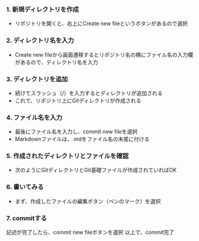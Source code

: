 ### 1. 新規ディレクトリを作成
* リポジトリを開くと、右上にCreate new fileというボタンがあるので選択

### 2. ディレクトリ名を入力
* Create new fileから画面遷移するとリポジトリ名の横にファイル名の入力欄があるので、ディレクトリ名を入力

### 3. ディレクトリを追加
* 続けてスラッシュ（/）を入力するとディレクトリが追加される
* これで、リポジトリ上にGitディレクトリが作成される

### 4. ファイル名を入力
* 最後にファイル名を入力し、commit new fileを選択
* Markdownファイルは、.mdをファイル名の末尾に付ける

### 5. 作成されたディレクトリとファイルを確認
* 次のようにGitディレクトリとGit基礎ファイルが作成されていればOK

### 6. 書いてみる
* まず、作成したファイルの編集ボタン（ペンのマーク）を選択

### 7. commitする
記述が完了したら、commit new fileボタンを選択
以上で、commit完了
